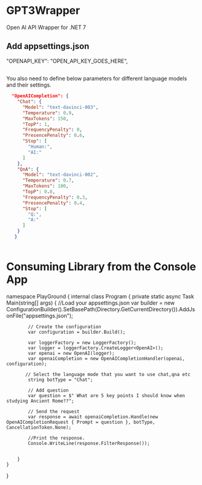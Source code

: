 # GPT3Wrapper
Open AI API Wrapper for .NET 7 


## Add appsettings.json 

  "OPENAPI_KEY": "OPEN_API_KEY_GOES_HERE",
##
You also need to define below parameters for different language models and their settings. 
```json
  "OpenAICompletion": {
    "Chat": {
      "Model": "text-davinci-003",
      "Temperature": 0.9,
      "MaxTokens": 150,
      "TopP": 1,
      "FrequencyPenalty": 0,
      "PresencePenalty": 0.6,
      "Stop": [
        "Human:",
        "AI:"
      ]
    },
    "QnA": {
      "Model": "text-davinci-002",
      "Temperature": 0.7,
      "MaxTokens": 100,
      "TopP": 0.8,
      "FrequencyPenalty": 0.3,
      "PresencePenalty": 0.4,
      "Stop": [
        "Q:",
        "A:"
      ]
    }
   }
  
```
# Consuming Library from the  Console App

namespace PlayGround
{
    internal class Program
    {
        private static async Task Main(string[] args)
        {
           //Load your appsettings.json 
            var builder = new ConfigurationBuilder().SetBasePath(Directory.GetCurrentDirectory()).AddJsonFile("appsettings.json");

            // Create the configuration
            var configuration = builder.Build();

            var loggerFactory = new LoggerFactory();
            var logger = loggerFactory.CreateLogger<OpenAI>();
            var openai = new OpenAI(logger);
            var openaiCompletion = new OpenAICompletionHandler(openai, configuration);
           
           // Select the language mode that you want to use chat,qna etc
            string botType = "Chat";
            
            // Add question 
            var question = $" What are 5 key points I should know when studying Ancient Rome??";

            // Send the request
            var response = await openaiCompletion.Handle(new OpenAICompletionRequest { Prompt = question }, botType, CancellationToken.None);
            
            //Print the response.
            Console.WriteLine(response.FilterResponse());

            
        }
    }
}
